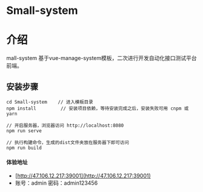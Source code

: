 # Small-system

# 介绍
mall-system 基于vue-manage-system模板，二次进行开发自动化接口测试平台前端。




## 安装步骤

```
cd Small-system    // 进入模板目录
npm install         // 安装项目依赖，等待安装完成之后，安装失败可用 cnpm 或 yarn

// 开启服务器，浏览器访问 http://localhost:8080
npm run serve

// 执行构建命令，生成的dist文件夹放在服务器下即可访问
npm run build
```

#### 体验地址
- [http://47.106.12.217:39001](http://47.106.12.217:39001)
- 账号：admin 密码：admin123456


